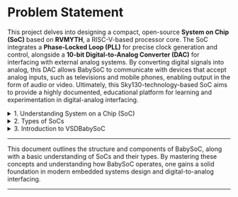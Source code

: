 

# Problem Statement
This project delves into designing a compact, open-source **System on Chip (SoC)** based on **RVMYTH**, a RISC-V-based processor core. The SoC integrates a **Phase-Locked Loop (PLL)** for precise clock generation and control, alongside a **10-bit Digital-to-Analog Converter (DAC)** for interfacing with external analog systems. By converting digital signals into analog, this DAC allows BabySoC to communicate with devices that accept analog inputs, such as televisions and mobile phones, enabling output in the form of audio or video. Ultimately, this Sky130-technology-based SoC aims to provide a highly documented, educational platform for learning and experimentation in digital-analog interfacing.

<details>
<summary>1. Understanding System on a Chip (SoC)</summary>

   A **System on a Chip (SoC)** is like a mini-computer built on a single chip. Instead of needing separate parts for each function, an SoC combines everything into one small package. This makes it especially useful for devices where space, power, and efficiency are important, like smartphones, smartwatches, and tablets. Let's break down what an SoC includes and why it's essential:

### Key Parts of an SoC

1. **CPU (Central Processing Unit)**:
   - The brain of the SoC, handling all main instructions and decisions.
   - Manages tasks like calculations, data processing, and running applications.

2. **Memory**:
   - **RAM** (Random Access Memory) for temporarily storing data as you use the device.
   - **ROM** or **Flash Storage** for keeping information saved even when the device is off.

3. **I/O Ports (Input/Output)**:
   - Connects the SoC to other parts or devices, like a camera, USB, or even your headphones.
   - These ports let the SoC send and receive data externally.

4. **Graphics Processing Unit (GPU)**:
   - Responsible for creating visuals on your screen.
   - Used for gaming, watching videos, or any activity involving images or animations.

5. **Digital Signal Processor (DSP)**:
   - Specialized in processing audio and video signals.
   - Helps with tasks like noise reduction in phone calls or enhancing video quality.

6. **Power Management**:
   - Regulates power usage within the SoC, making sure the chip operates efficiently.
   - This is crucial for extending battery life in portable devices.

7. **Special Features**:
   - Additional features may include Wi-Fi, Bluetooth, and even security modules for safe data handling.
   - These features vary depending on the specific purpose of the SoC.

### Why SoCs Are Awesome

- **Space Saving**: By combining everything into one chip, SoCs help make devices smaller and more portable.
- **Energy Efficient**: Because all the parts are so close together, they use less power, which is especially important for battery-operated devices.
- **High Performance**: Since data doesn't have to travel far, SoCs can process information faster.
- **Cost Effective**: Building a single chip is often cheaper than using multiple parts, reducing the cost for manufacturers and, ultimately, for consumers.
- **Reliable**: Fewer parts mean fewer points of failure, making devices with SoCs generally more dependable.

### Where You’ll Find SoCs

- **Smartphones & Tablets**: Almost all modern mobile devices use SoCs because of their compact size and efficiency.
- **Wearables**: Devices like smartwatches rely on SoCs for their small size and low power use.
- **IoT Gadgets**: Internet of Things devices, like smart home sensors, often use SoCs to handle tasks like monitoring and connecting to Wi-Fi.
- **Cars, TVs, and More**: Embedded systems in cars, TVs, and appliances may also use SoCs to manage their internal functions.

### Some Popular SoCs You Might Know

- **Apple A-Series**: Powers iPhones and iPads.
- **Qualcomm Snapdragon**: Found in many Android phones.
- **Samsung Exynos**: Built for Samsung devices.
- **NVIDIA Tegra**: Powers devices like the Nintendo Switch.

### Challenges with SoCs

- **Complex Design**: Creating an SoC is complicated. Combining multiple functions in one small space requires advanced design skills.
- **Heat Issues**: Packing many components together can lead to overheating. SoCs need cooling solutions to work well over time.
- **Less Flexibility**: Once an SoC is designed, it’s hard to change. This is because each SoC is built for specific tasks or devices.
  ![Apple-M1-Architecture-1024x475](https://github.com/user-attachments/assets/a3428bc5-1ddd-4bdc-b3a6-10a74205c8d8)


---

In summary, **System on a Chip (SoC)** technology allows us to create powerful, efficient, and compact devices by combining multiple components into one chip. This is why our phone, smartwatch, and even some household appliances can do so much in such a small package.
</details>

<details>
<summary>2. Types of SoCs</summary>

   - **Microcontroller-based SoC**: These SoCs are built around a microcontroller, designed for simple control tasks in everyday devices. Known for their low power usage and efficiency, they’re perfect for applications like home appliances, car systems, and IoT devices, where processing needs are minimal, and power savings are essential.

   - **Microprocessor-based SoC**: This type features a microprocessor, which can handle more demanding tasks and run operating systems. Commonly used in smartphones and tablets, microprocessor-based SoCs manage multiple tasks and support complex applications, providing the higher processing power necessary for interactive and data-intensive applications.

   - **Application-Specific SoC**: Custom-designed for specific, high-performance tasks, these SoCs excel in areas like graphics processing, network management, and multimedia applications. Optimized for speed and efficiency in their designated roles, they’re often used in graphics cards, AI hardware, and specialized industrial or financial systems that require precise, fast processing.

   ### SoC Design Flow
    
   ![img_61d89021d8d47 copy](https://github.com/user-attachments/assets/54b5e8f9-f03d-4b53-a535-859360589119)



</details>

<details>
<summary>3. Introduction to VSDBabySoC</summary>


VSDBabySoC is a compact yet highly capable System on Chip (SoC) based on the RISC-V architecture. The primary objective of designing this small-scale SoC is to facilitate the simultaneous testing of three open-source intellectual property (IP) cores for the first time while also calibrating its analog components. The VSDBabySoC incorporates an RVMYTH microprocessor, an 8x phase-locked loop (PLL) for generating a stable clock signal, and a 10-bit digital-to-analog converter (DAC) that enables communication with various analog devices.

1. **Initialization and Clock Generation**: Upon receiving an initial input signal, BabySoC activates the PLL. The PLL generates a stable and synchronized clock signal, which is essential for coordinating the activities of the RVMYTH processor and DAC. By synchronizing the system, the PLL ensures that all components operate in harmony, avoiding timing mismatches and ensuring data integrity.

2. **Data Processing in RVMYTH**: Within BabySoC, RVMYTH plays a central role in processing data. Specifically, it utilizes its `r17` register to hold and cycle through values that are used by the DAC. As RVMYTH executes instructions, it sequentially updates `r17` with new data, preparing it for analog conversion. This cyclical processing allows BabySoC to generate continuous data streams that the DAC can output.

3. **Analog Signal Generation via DAC**: The DAC receives the processed digital values from RVMYTH and converts them into an analog signal. This output, saved in a file named `OUT`, can be fed to external devices like TVs and mobile phones, which interpret the analog signals to produce sound or video. This functionality enables BabySoC to interface with consumer electronics, showcasing how digital data can drive multimedia outputs in real-world applications.

   ![333622249-04238eab-4d48-4d57-9061-f8b660a83d6e](https://github.com/user-attachments/assets/38253bb7-b658-496d-a043-15402219e089)


### BabySoC components

   - **RVMYTH (RISC-V CPU)**: RVMYTH is the brain of BabySoC, based on the open-source RISC-V design. It's a simple, customizable CPU that handles processing tasks and communicates with other parts of the SoC. This flexibility makes RVMYTH ideal for learning and experimenting with CPU architecture.

   - **Phase-Locked Loop (PLL)**: The PLL generates a stable clock signal to keep everything in BabySoC running in sync. It matches the SoC's clock with a reference frequency, ensuring reliable timing for RVMYTH and DAC. PLLs are widely used to keep signals aligned in communication and timing circuits.

   - **Digital-to-Analog Converter (DAC)**: The DAC turns digital signals from RVMYTH into analog output, like sound or video. This allows BabySoC to connect with external devices that use analog signals, such as speakers or displays.

## PLL

   - A Phase-Locked Loop (PLL) is a control system that generates an output signal whose phase is synchronized with an input signal. Both signals will have the same frequency and can either have no phase difference or a constant phase difference.
     
**Block Diagram**
![333810875-fd7730e9-a867-4ce3-bfc6-9453e3d8ad14](https://github.com/user-attachments/assets/217d602f-003d-4606-9bca-855a4832764c)<br>
A PLL typically consists of three main components:
   - **Phase Detector:** Compares the input signal (reference) with the output signal from the oscillator and generates an error signal based on the phase difference.
   - **Loop Filter:** Usually a low-pass filter that processes the error signal to produce a control voltage.
   - **Voltage-Controlled Oscillator (VCO):** Adjusts its frequency based on the control voltage to match the input frequency.

**Functionality:**
   - The PLL aims to lock the output frequency to the input frequency, maintaining a constant phase relationship between the two signals.
   - In some cases, a frequency divider may be used in the feedback loop to produce an output that is a multiple of the reference frequency.

**Why Can’t Off-Chip Clocks Always Be Used?**

   1. Clock Distribution Delays:
      - Using a single clock source for an entire chip can lead to delays due to long wiring distances, which can affect timing.
   2. Clock Jitter:
      - Off-chip clocks may experience variations in signal timing, known as jitter, which can disrupt synchronization.
   3. Different Frequency Requirements:
      - Various blocks within the same chip may require different clock frequencies. For example, one block might need 200 MHz while another needs 100 MHz.
   4. Crystal Frequency Deviations:
      - When quartz crystals are used as clock sources, they come with a frequency error measured in parts per million (ppm).
      - A higher ppm error means that the frequency can deviate more from the desired value, affecting timing precision.
   5. Frequency Stability:
      - The stability of a crystal’s frequency can vary with temperature. Crystals with higher ppm errors are more likely to exhibit larger frequency variations when temperature changes.
   6. Total Frequency Error:
      - The overall frequency error of a crystal includes contributions from:
         - Frequency Tolerance: The initial error in frequency.
         - Frequency Stability: Variation over temperature.
         - Aging: Changes in frequency over time.
      - Higher ppm errors in any of these factors can lead to larger total frequency errors, impacting the accuracy of timing references in electronic systems.

## DAC

   - A Digital to Analog Converter (DAC) is an electronic device that converts a digital input signal (represented in binary code) into an analog output signal.
   1. Digital Signal Representation:
      - The digital input is composed of bits, specifically 0s and 1s, which represent the digital information.
   2. Structure:
      - A DAC typically has multiple binary inputs and a single analog output.
      - The number of binary inputs is usually a power of two (e.g., 2, 4, 8, 16).
   3. Types of DACs:
      - There are primarily two common types of DACs:
         - Weighted Resistor DAC: Uses resistors with different weights to convert the digital signal into an analog voltage.
   ![binary_weighted_resistors](https://github.com/user-attachments/assets/344e4ffd-7509-41e7-ac42-21a553b3db11)

         - R-2R Ladder DAC: Uses a repeating network of resistors to achieve the same effect, allowing for simpler design and easier scaling.
   ![comb99 gif copy](https://github.com/user-attachments/assets/5c15f424-1a94-4424-b019-a76c0ca0db43)

   4. In VSDBabySoC:
      - In the VSDBabySoC design, we are utilizing a 10-bit DAC, which means it can take a digital input represented by 10 bits and convert it into an analog output.

</details>


---

This document outlines the structure and components of BabySoC, along with a basic understanding of SoCs and their types. By mastering these concepts and understanding how BabySoC operates, one gains a solid foundation in modern embedded systems design and digital-to-analog interfacing.

---
